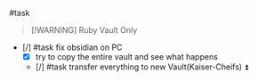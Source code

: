 #task 

> [!WARNING] Ruby Vault Only

 - [/] #task fix obsidian on PC
    - [x] try to copy the entire vault and see what happens
	- [/] #task transfer everything to new Vault(Kaiser-Cheifs) ⏫
